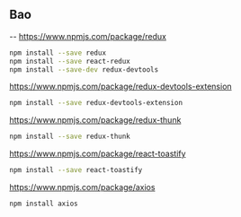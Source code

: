## Bao
<!-- # ![example](https://github.com/yabao1991/bao/blob/master/src/assets/img/examples/bao_demo.png)
 -->

--
https://www.npmjs.com/package/redux
```sh
npm install --save redux
npm install --save react-redux
npm install --save-dev redux-devtools
```

https://www.npmjs.com/package/redux-devtools-extension
```sh
npm install --save redux-devtools-extension
```

https://www.npmjs.com/package/redux-thunk
```sh
npm install --save redux-thunk
```

https://www.npmjs.com/package/react-toastify
```sh
npm install --save react-toastify
```

https://www.npmjs.com/package/axios
```sh
npm install axios
```
